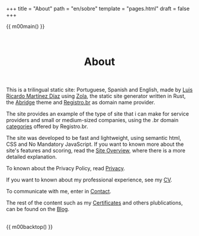 +++
title = "About"
path = "en/sobre"
template = "pages.html"
draft = false
+++

{{ m00main() }}
<div class="box">
<br>
<h1 style="text-align: center;">About</h1>
<br>

This is a trilingual static site: Portuguese, Spanish and English, made by [Luis Ricardo Martínez Díaz](https://github.com/m00sp) using [Zola](https://www.getzola.org/), the static site generator written in Rust, the [Abridge](https://github.com/Jieiku/abridge) theme and [Registro.br](https://registro.br) as domain name provider.

The site provides an example of the type of site that i can make for service providers and small or medium-sized companies, using the .br domain [categories](https://registro.br/dominio/categorias/) offered by Registro.br.

The site was developed to be fast and lightweight, using semantic html, CSS and No Mandatory JavaScript. If you want to known more about the site's features and scoring, read the [Site Overview](@/blog/resumo/index.en.md), where there is a more detailed explanation.

To known about the Privacy Policy, read [Privacy](@/pages/privacidade.en.md).

If you want to known about my professional experience, see my [CV](@/pages/cv.en.md).

To communicate with me, enter in [Contact](@/pages/contato.en.md).

The rest of the content such as my [Certificates](@/blog/certificados/index.en.md) and others plublications, can be found on the [Blog](@/blog/_index.en.md).

</br>
</div>
{{ m00backtop() }}

